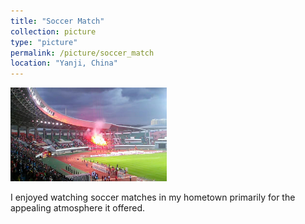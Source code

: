 ```yaml
---
title: "Soccer Match"
collection: picture
type: "picture"
permalink: /picture/soccer_match
location: "Yanji, China"
---
```


<img src='/images/pictures/Foot_ball_game.JPG' width='250' height='150'>

I enjoyed watching soccer matches in my hometown primarily for the appealing atmosphere it offered.
